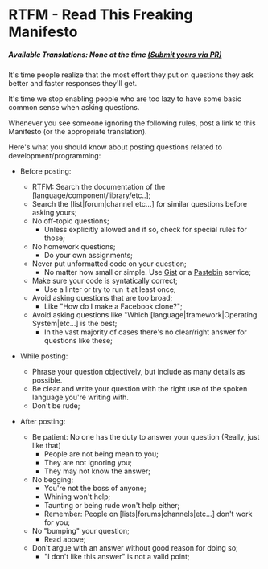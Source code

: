 # RTFM - **R**ead **T**his **F**reaking **M**anifesto

##### Available Translations: None at the time [(Submit yours via PR)](https://github.com/galvao/RTFM)

It's time people realize that the most effort they put on questions they ask better and faster responses they'll get.

It's time we stop enabling people who are too lazy to have some basic common sense when asking questions.

Whenever you see someone ignoring the following rules, post a link to this Manifesto (or the appropriate translation).

Here's what you should know about posting questions related to development/programming:

* Before posting:
  * RTFM: Search the documentation of the [language/component/library/etc..];
  * Search the [list|forum|channel|etc...] for similar questions before asking yours;
  * No off-topic questions;
    * Unless explicitly allowed and if so, check for special rules for those;
  * No homework questions;
    * Do your own assignments;
  * Never put unformatted code on your question;
    * No matter how small or simple. Use [Gist](http://gist.github.com/) or a [Pastebin](https://en.wikipedia.org/wiki/Pastebin) service;
  * Make sure your code is syntatically correct;
    * Use a linter or try to run it at least once;
  * Avoid asking questions that are too broad; 
    * Like "How do I make a Facebook clone?";
  * Avoid asking questions like "Which [language|framework|Operating System|etc...] is the best; 
    * In the vast majority of cases there's no clear/right answer for questions like these;

* While posting:
  * Phrase your question objectively, but include as many details as possible.
  * Be clear and write your question with the right use of the spoken language you're writing with.
  * Don't be rude;

* After posting:
  * Be patient: No one has the duty to answer your question (Really, just like that)
    * People are not being mean to you;
    * They are not ignoring you;
    * They may not know the answer;
  * No begging;
    * You're not the boss of anyone;
    * Whining won't help;
    * Taunting or being rude won't help either;
    * Remember: People on [lists|forums|channels|etc...] don't work for you;
  * No "bumping" your question;
    * Read above;
  * Don't argue with an answer without good reason for doing so;
    * "I don't like this answer" is not a valid point;
